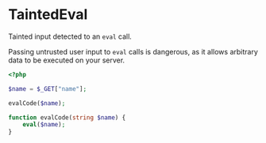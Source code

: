 # TaintedEval

Tainted input detected to an `eval` call.

Passing untrusted user input to `eval` calls is dangerous, as it allows arbitrary data to be executed on your server.

```php
<?php

$name = $_GET["name"];

evalCode($name);

function evalCode(string $name) {
    eval($name);
}
```
